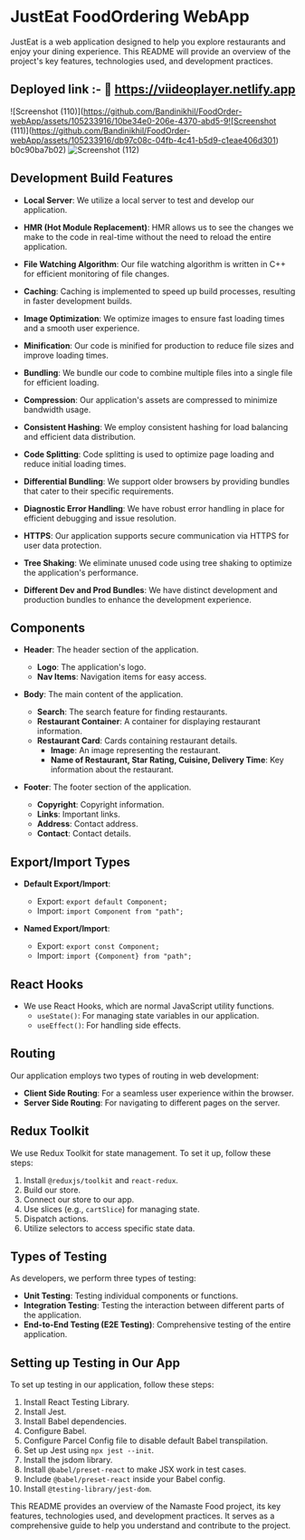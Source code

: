 # JustEat FoodOrdering WebApp

JustEat is a web application designed to help you explore restaurants and enjoy your dining experience. This README will provide an overview of the project's key features, technologies used, and development practices.

## Deployed link :-   🔗 https://viideoplayer.netlify.app

![Screenshot (110)](https://github.com/Bandinikhil/FoodOrder-webApp/assets/105233916/10be34e0-206e-4370-abd5-9![Screenshot (111)](https://github.com/Bandinikhil/FoodOrder-webApp/assets/105233916/db97c08c-04fb-4c41-b5d9-c1eae406d301)
b0c90ba7b02)
![Screenshot (112)](https://github.com/Bandinikhil/FoodOrder-webApp/assets/105233916/86f9eee4-4781-4858-88e3-639fe9585482)

## Development Build Features

- **Local Server**: We utilize a local server to test and develop our application.

- **HMR (Hot Module Replacement)**: HMR allows us to see the changes we make to the code in real-time without the need to reload the entire application.

- **File Watching Algorithm**: Our file watching algorithm is written in C++ for efficient monitoring of file changes.

- **Caching**: Caching is implemented to speed up build processes, resulting in faster development builds.

- **Image Optimization**: We optimize images to ensure fast loading times and a smooth user experience.

- **Minification**: Our code is minified for production to reduce file sizes and improve loading times.

- **Bundling**: We bundle our code to combine multiple files into a single file for efficient loading.

- **Compression**: Our application's assets are compressed to minimize bandwidth usage.

- **Consistent Hashing**: We employ consistent hashing for load balancing and efficient data distribution.

- **Code Splitting**: Code splitting is used to optimize page loading and reduce initial loading times.

- **Differential Bundling**: We support older browsers by providing bundles that cater to their specific requirements.

- **Diagnostic Error Handling**: We have robust error handling in place for efficient debugging and issue resolution.

- **HTTPS**: Our application supports secure communication via HTTPS for user data protection.

- **Tree Shaking**: We eliminate unused code using tree shaking to optimize the application's performance.

- **Different Dev and Prod Bundles**: We have distinct development and production bundles to enhance the development experience.

## Components

- **Header**: The header section of the application.
  - **Logo**: The application's logo.
  - **Nav Items**: Navigation items for easy access.

- **Body**: The main content of the application.
  - **Search**: The search feature for finding restaurants.
  - **Restaurant Container**: A container for displaying restaurant information.
  - **Restaurant Card**: Cards containing restaurant details.
    - **Image**: An image representing the restaurant.
    - **Name of Restaurant, Star Rating, Cuisine, Delivery Time**: Key information about the restaurant.

- **Footer**: The footer section of the application.
  - **Copyright**: Copyright information.
  - **Links**: Important links.
  - **Address**: Contact address.
  - **Contact**: Contact details.

## Export/Import Types

- **Default Export/Import**: 
  - Export: `export default Component;` 
  - Import: `import Component from "path";`

- **Named Export/Import**: 
  - Export: `export const Component;` 
  - Import: `import {Component} from "path";`

## React Hooks

- We use React Hooks, which are normal JavaScript utility functions.
  - `useState()`: For managing state variables in our application.
  - `useEffect()`: For handling side effects.

## Routing

Our application employs two types of routing in web development:

- **Client Side Routing**: For a seamless user experience within the browser.
- **Server Side Routing**: For navigating to different pages on the server.

## Redux Toolkit

We use Redux Toolkit for state management. To set it up, follow these steps:

1. Install `@reduxjs/toolkit` and `react-redux`.
2. Build our store.
3. Connect our store to our app.
4. Use slices (e.g., `cartSlice`) for managing state.
5. Dispatch actions.
6. Utilize selectors to access specific state data.

## Types of Testing

As developers, we perform three types of testing:

- **Unit Testing**: Testing individual components or functions.
- **Integration Testing**: Testing the interaction between different parts of the application.
- **End-to-End Testing (E2E Testing)**: Comprehensive testing of the entire application.

## Setting up Testing in Our App

To set up testing in our application, follow these steps:

1. Install React Testing Library.
2. Install Jest.
3. Install Babel dependencies.
4. Configure Babel.
5. Configure Parcel Config file to disable default Babel transpilation.
6. Set up Jest using `npx jest --init`.
7. Install the jsdom library.
8. Install `@babel/preset-react` to make JSX work in test cases.
9. Include `@babel/preset-react` inside your Babel config.
10. Install `@testing-library/jest-dom`.

This README provides an overview of the Namaste Food project, its key features, technologies used, and development practices. It serves as a comprehensive guide to help you understand and contribute to the project.
